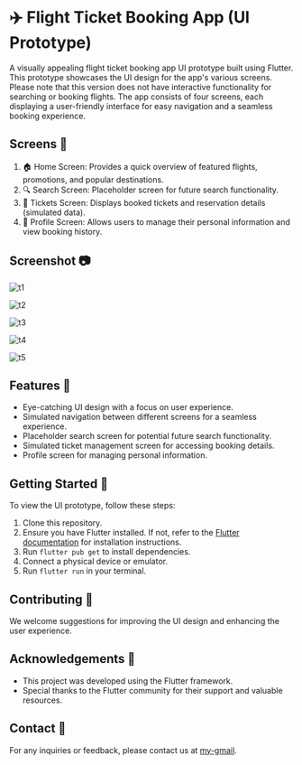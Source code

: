 # ✈️ Flight Ticket Booking App (UI Prototype)

A visually appealing flight ticket booking app UI prototype built using Flutter. This prototype showcases the UI design for the app's various screens. Please note that this version does not have interactive functionality for searching or booking flights. The app consists of four screens, each displaying a user-friendly interface for easy navigation and a seamless booking experience.

## Screens 📱

1. 🏠 Home Screen: Provides a quick overview of featured flights, promotions, and popular destinations.
2. 🔍 Search Screen: Placeholder screen for future search functionality.
3. 🎫 Tickets Screen: Displays booked tickets and reservation details (simulated data).
4. 👤 Profile Screen: Allows users to manage their personal information and view booking history.

## Screenshot 📷

![t1](https://github.com/Ganeshshinde-2003/Flutter-Ticket-Booking-App/assets/115361691/2486011b-fbd1-4eb6-b1d8-1e83031f3696)

![t2](https://github.com/Ganeshshinde-2003/Flutter-Ticket-Booking-App/assets/115361691/ba109d28-5dcd-41fc-b071-177e92f149ff)

![t3](https://github.com/Ganeshshinde-2003/Flutter-Ticket-Booking-App/assets/115361691/3444afe9-48d5-42cb-b18a-ff73ee4197d8)

![t4](https://github.com/Ganeshshinde-2003/Flutter-Ticket-Booking-App/assets/115361691/1573462a-d6a3-4d3b-baf4-e8791b4ade97)

![t5](https://github.com/Ganeshshinde-2003/Flutter-Ticket-Booking-App/assets/115361691/6a829ce2-9630-406b-80f3-f8c2d3e73210)

## Features 🚀

- Eye-catching UI design with a focus on user experience.
- Simulated navigation between different screens for a seamless experience.
- Placeholder search screen for potential future search functionality.
- Simulated ticket management screen for accessing booking details.
- Profile screen for managing personal information.

## Getting Started 🚀

To view the UI prototype, follow these steps:

1. Clone this repository.
2. Ensure you have Flutter installed. If not, refer to the [Flutter documentation](https://flutter.dev/docs/get-started/install) for installation instructions.
3. Run `flutter pub get` to install dependencies.
4. Connect a physical device or emulator.
5. Run `flutter run` in your terminal.

## Contributing 🤝

We welcome suggestions for improving the UI design and enhancing the user experience.

## Acknowledgements 🙏

- This project was developed using the Flutter framework.
- Special thanks to the Flutter community for their support and valuable resources.

## Contact 📧

For any inquiries or feedback, please contact us at [my-gmail](mailto:sindheganesh2004@gmail.com).
